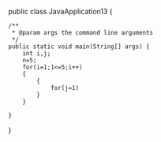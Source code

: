 public class JavaApplication13 {

    /**
     * @param args the command line arguments
     */
    public static void main(String[] args) {
        int i,j;
        n=5;
        for(i=1;1<=5;i++)
        {
            {
                for(j=1)
            }
        }
            
    }
    
}
